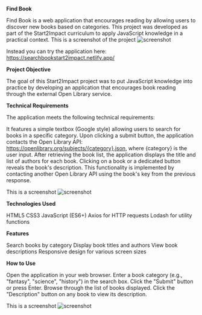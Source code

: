 **Find Book**

Find Book is a web application that encourages reading by allowing users to discover new books based on categories. This project was developed as part of the Start2Impact curriculum to apply JavaScript knowledge in a practical context.
This is a screenshot of the project ![screenshot](https://github.com/riccardogar/bookstart2im/assets/136090142/886744aa-a469-40f2-a129-417f70e7904a)

Instead you can try the application here: https://searchbookstart2impact.netlify.app/

**Project Objective**

The goal of this Start2Impact project was to put JavaScript knowledge into practice by developing an application that encourages book reading through the external Open Library service.

**Technical Requirements**

The application meets the following technical requirements:

It features a simple textbox (Google style) allowing users to search for books in a specific category.
Upon clicking a submit button, the application contacts the Open Library API: https://openlibrary.org/subjects/{category}.json, where {category} is the user input.
After retrieving the book list, the application displays the title and list of authors for each book.
Clicking on a book or a dedicated button reveals the book's description. This functionality is implemented by contacting another Open Library API using the book's key from the previous response.

This is a screenshot ![screenshot](https://github.com/riccardogar/bookstart2im/assets/136090142/886744aa-a469-40f2-a129-417f70e7904a)


**Technologies Used**

HTML5
CSS3
JavaScript (ES6+)
Axios for HTTP requests
Lodash for utility functions

**Features**

Search books by category
Display book titles and authors
View book descriptions
Responsive design for various screen sizes

**How to Use**

Open the application in your web browser.
Enter a book category (e.g., "fantasy", "science", "history") in the search box.
Click the "Submit" button or press Enter.
Browse through the list of books displayed.
Click the "Description" button on any book to view its description.

This is a screenshot ![screenshot](https://github.com/riccardogar/bookstart2im/assets/136090142/886744aa-a469-40f2-a129-417f70e7904a)
